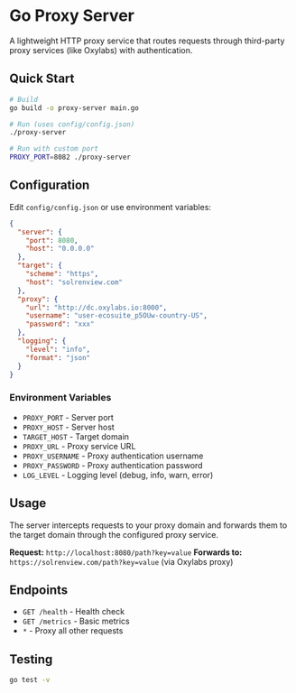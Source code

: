 # Go Proxy Server

A lightweight HTTP proxy service that routes requests through third-party proxy services (like Oxylabs) with authentication.

## Quick Start

```bash
# Build
go build -o proxy-server main.go

# Run (uses config/config.json)
./proxy-server

# Run with custom port
PROXY_PORT=8082 ./proxy-server
```

## Configuration

Edit `config/config.json` or use environment variables:

```json
{
  "server": {
    "port": 8080,
    "host": "0.0.0.0"
  },
  "target": {
    "scheme": "https",
    "host": "solrenview.com"
  },
  "proxy": {
    "url": "http://dc.oxylabs.io:8000",
    "username": "user-ecosuite_p5OUw-country-US",
    "password": "xxx"
  },
  "logging": {
    "level": "info",
    "format": "json"
  }
}
```

### Environment Variables

- `PROXY_PORT` - Server port
- `PROXY_HOST` - Server host
- `TARGET_HOST` - Target domain
- `PROXY_URL` - Proxy service URL
- `PROXY_USERNAME` - Proxy authentication username
- `PROXY_PASSWORD` - Proxy authentication password
- `LOG_LEVEL` - Logging level (debug, info, warn, error)

## Usage

The server intercepts requests to your proxy domain and forwards them to the target domain through the configured proxy service.

**Request:** `http://localhost:8080/path?key=value`
**Forwards to:** `https://solrenview.com/path?key=value` (via Oxylabs proxy)

## Endpoints

- `GET /health` - Health check
- `GET /metrics` - Basic metrics
- `*` - Proxy all other requests

## Testing

```bash
go test -v
```
